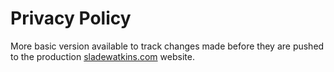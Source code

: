 # Privacy Policy
More basic version available to track changes made before they are pushed to the production [sladewatkins.com](https://sladewatkins.com) website.

